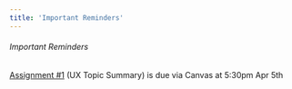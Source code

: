 ```yaml
---
title: 'Important Reminders'
---
```


<!--- Your important reminders go here. Delete everything below this line to not display the important reminders block on the course home page. -->

###### Important Reminders

[Assignment #1](https://canvas.sfu.ca/courses/25492/assignments/142519) (UX Topic Summary) is due via Canvas at 5:30pm Apr 5th
